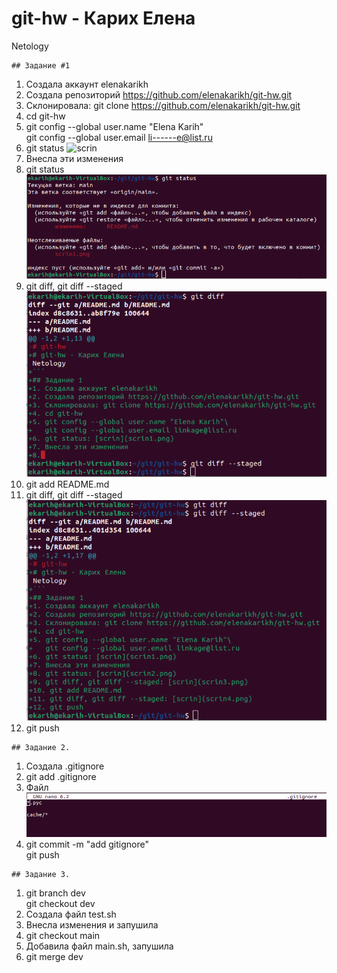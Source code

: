 # git-hw - Карих Елена
Netology
```
## Задание #1
```
1. Создала аккаунт elenakarikh
2. Создала репозиторий https://github.com/elenakarikh/git-hw.git
3. Склонировала: git clone https://github.com/elenakarikh/git-hw.git
4. cd git-hw
5. git config --global user.name "Elena Karih"\
   git config --global user.email li------e@list.ru
6. git status ![scrin](git-hw/scrin1.png)
7. Внесла эти изменения
8. git status ![scrin](scrin2.png)
9. git diff, git diff --staged ![scrin](scrin3.png)
10. git add README.md
11. git diff, git diff --staged ![scrin](scrin4.png)
12. git push

```
## Задание 2.
```
1. Создала .gitignore
2. git add .gitignore
3. Файл ![scrin](scrin5.png)
4. git commit -m "add gitignore"\
   git push 

```
## Задание 3.
```
1. git branch dev\
   git checkout dev
2. Создала файл test.sh
3. Внесла изменения и запушила
4. git checkout main
5. Добавила файл main.sh, запушила
6. git merge dev



